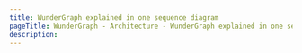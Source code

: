 ```yaml
---
title: WunderGraph explained in one sequence diagram
pageTitle: WunderGraph - Architecture - WunderGraph explained in one sequence diagram
description:
---
```

